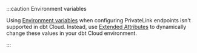 :::caution Environment variables

Using [Environment variables](/docs/build/environment-variables) when configuring PrivateLink endpoints isn't supported in dbt Cloud. Instead, use [Extended Attributes](/docs/deploy/deploy-environments#extended-attributes) to dynamically change these values in your dbt Cloud environment.

:::
